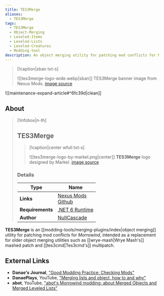 ```yaml
---
title: TES3Merge
aliases:
  - TES3Merge
tags:
  - TES3Merge
  - Object-Merging
  - Leveled-Items
  - Leveled-Lists
  - Leveled-Creatures
  - Modding-tool
description: An object merging utility for patching mod conflicts for Morrowind, intended as a replacement for older object merging utilities.
---
```


> [!caption|sban txt-s]
> 
> ![[tes3merge-logo-wide.webp|sban]]
> TES3Merge banner image from Nexus Mods.
> [image source](https://staticdelivery.nexusmods.com/mods/100/images/headers/46870_1688167570.jpg)

![[maintenance-expand-article#^6fc39d|clean]]

## About

> [!infobox|n-th]
> 
> ## TES3Merge
> 
> > [!caption|center wfull txt-s]
> > 
> > ![[tes3merge-logo-by-markel.png|center]]
> > **TES3Merge** logo designed by Markel.
> > [image source](https://raw.githubusercontent.com/NullCascade/TES3Merge/master/tes3merge_icon_by_markel.png)
> 
> ### Details
> 
> | Type | Name |
> | --- | --- |
> | **Links** | [Nexus Mods](https://www.nexusmods.com/morrowind/mods/46870)<br>[Github](https://github.com/NullCascade/TES3Merge) |
> | **Requirements** | [.NET 6 Runtime](https://dotnet.microsoft.com/en-us/download) |
> | **Author** | [NullCascade](https://next.nexusmods.com/profile/NullCascade/about-me) |

**TES3Merge** is an [[modding-tools/merging-plugins/index|object merging]] utility for patching mod conflicts for _Morrowind_, intended as a replacement for older object merging utilities such as [[wrye-mash|Wrye Mash's]] mashed patch and [[tes3cmd|Tes3cmd's]] multipatch. 

## External Links

- **Danae's Journal**, ["Good Modding Practice: Checking Mods"](https://danaeplays.thenet.sk/good-modding-practice/)
- **DanaePlays**, YouTube, ["Merging lists and object, how to and why"](https://youtu.be/BkujX2H2uCM?si=MNx7w58u5QUobh4j)
- **abot**, YouTube, ["abot's Morrowind modding: about Merged Objects and Merged Leveled Lists"](https://youtu.be/WVaETHQ-xws?si=SDdP8DXHhckzQJu1)